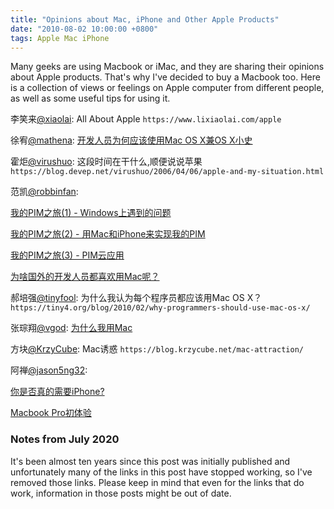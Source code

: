 ```yaml
---
title: "Opinions about Mac, iPhone and Other Apple Products"
date: "2010-08-02 10:00:00 +0800"
tags: Apple Mac iPhone
---
```


Many geeks are using Macbook or iMac, and they are sharing their opinions about
Apple products. That's why I've decided to buy a Macbook too. Here is a
collection of views or feelings on Apple computer from different people, as well
as some useful tips for using it.

李笑来[@xiaolai](https://twitter.com/xiaolai): All About Apple
`https://www.lixiaolai.com/apple`

徐宥[@mathena](https://twitter.com/mathena): [开发人员为何应该使用Mac OS X兼OS X小史](https://blog.youxu.info/2010/02/28/why-mac-os-x-for-programmers/)

霍炬[@virushuo](https://twitter.com/virushuo): 这段时间在干什么,顺便说说苹果
`https://blog.devep.net/virushuo/2006/04/06/apple-and-my-situation.html`

范凯[@robbinfan](https://twitter.com/robbinfan):

[我的PIM之旅(1) - Windows上遇到的问题](https://iteye.com/blog/robbin-429059)

[我的PIM之旅(2) - 用Mac和iPhone来实现我的PIM](https://iteye.com/blog/robbin-601408)

[我的PIM之旅(3) - PIM云应用](https://iteye.com/blog/robbin-453186)

[为啥国外的开发人员都喜欢用Mac呢？](https://iteye.com/blog/robbin-362445)

郝培强[@tinyfool](https://twitter.com/tinyfool):
为什么我认为每个程序员都应该用Mac OS X？
`https://tiny4.org/blog/2010/02/why-programmers-should-use-mac-os-x/`

张琮翔[@vgod](https://twitter.com/vgod): [为什么我用Mac](http://blog.vgod.tw/2010/05/26/why-i-use-mac/)

方块[@KrzyCube](https://twitter.com/krzycube): Mac诱惑
`https://blog.krzycube.net/mac-attraction/`

阿禅[@jason5ng32](https://twitter.com/jason5ng32):

[你是否真的需要iPhone?](https://www.kenengba.com/post/765.html)

[Macbook Pro初体验](https://www.kenengba.com/post/2934.html)

### Notes from July 2020

It's been almost ten years since this post was initially published and
unfortunately many of the links in this post have stopped working, so I've
removed those links. Please keep in mind that even for the links that do work,
information in those posts might be out of date.
